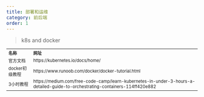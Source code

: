 ```yaml
---
title: 部署和运维
category: 前后端
order: 1
---
```


> k8s and docker
<table width="1033" style="font-size: 0.8em;">
	<tbody>
		<tr>
			<td>
				<strong>
					名称
				</strong>
			</td>
			<td>
				<strong>
					网址
				</strong>
			</td>
		</tr>
		<tr>
			<td>
				官方文档
			</td>
			<td>
				https://kubernetes.io/docs/home/
			</td>
		</tr>
		<tr>
			<td>
				docker初级教程
			</td>
			<td>
				https://www.runoob.com/docker/docker-tutorial.html
			</td>
		</tr>
		<tr>
			<td>
				3小时教程
			</td>
			<td>
				https://medium.com/free-code-camp/learn-kubernetes-in-under-3-hours-a-detailed-guide-to-orchestrating-containers-114ff420e882
			</td>
		</tr>
	</tbody>
</table>

